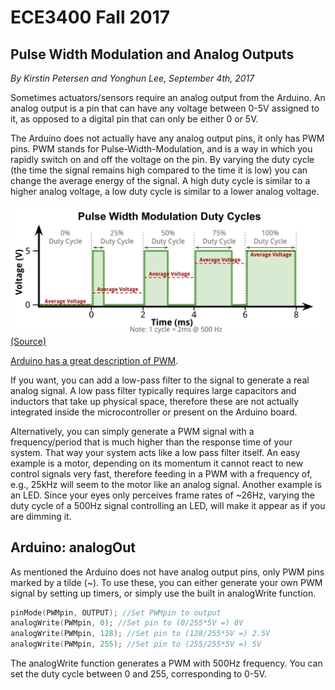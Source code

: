 # ECE3400 Fall 2017

## Pulse Width Modulation and Analog Outputs

*By Kirstin Petersen and Yonghun Lee, September 4th, 2017*

Sometimes actuators/sensors require an analog output from the Arduino. An analog output is a pin that can have any voltage between 0-5V assigned to it, as opposed to a digital pin that can only be either 0 or 5V. 

The Arduino does not actually have any analog output pins, it only has PWM pins. PWM stands for Pulse-Width-Modulation, and is a way in which you rapidly switch on and off the voltage on the pin. By varying the duty cycle (the time the signal remains high compared to the time it is low) you can change the average energy of the signal. A high duty cycle is similar to a higher analog voltage, a low duty cycle is similar to a lower analog voltage.

![PWM_explanation](./PWM_DC.png)
[(Source)](https://eco-led.ca/news/)

[Arduino has a great description of PWM](https://www.arduino.cc/en/Tutorial/PWM).

If you want, you can add a low-pass filter to the signal to generate a real analog signal. A low pass filter typically requires large capacitors and inductors that take up physical space, therefore these are not actually integrated inside the microcontroller or present on the Arduino board. 

Alternatively, you can simply generate a PWM signal with a frequency/period that is much higher than the response time of your system. That way your system acts like a low pass filter itself. An easy example is a motor, depending on its momentum it cannot react to new control signals very fast, therefore feeding in a PWM with a frequency of, e.g., 25kHz will seem to the motor like an analog signal. Another example is an LED. Since your eyes only perceives frame rates of ~26Hz, varying the duty cycle of a 500Hz signal controlling an LED, will make it appear as if you are dimming it. 

## Arduino: analogOut

As mentioned the Arduino does not have analog output pins, only PWM pins marked by a tilde (~). 
To use these, you can either generate your own PWM signal by setting up timers, or simply use the built in analogWrite function. 

```C
pinMode(PWMpin, OUTPUT); //Set PWMpin to output
analogWrite(PWMpin, 0); //Set pin to (0/255*5V =) 0V
analogWrite(PWMpin, 128); //Set pin to (128/255*5V =) 2.5V
analogWrite(PWMpin, 255); //Set pin to (255/255*5V =) 5V
```

The analogWrite function generates a PWM with 500Hz frequency. You can set the duty cycle between 0 and 255, corresponding to 0-5V. 

